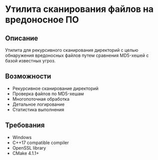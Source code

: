 # Утилита сканирования файлов на вредоносное ПО

## Описание
Утилита для рекурсивного сканирования директорий с целью обнаружения вредоносных файлов путем сравнения MD5-хешей с базой известных угроз.

## Возможности
- Рекурсивное сканирование директорий
- Проверка файлов по MD5-хешам
- Многопоточная обработка
- Детальное логирование
- Статистика выполнения

## Требования
- Windows
- C++17 compatible compiler
- OpenSSL library
- CMake 4.1.1+